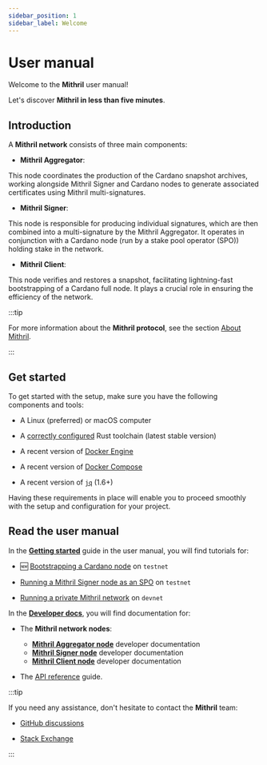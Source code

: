 ```yaml
---
sidebar_position: 1
sidebar_label: Welcome
---
```


# User manual

Welcome to the **Mithril** user manual!

Let's discover **Mithril in less than five minutes**.

## Introduction

A **Mithril network** consists of three main components:

* **Mithril Aggregator**:

This node coordinates the production of the Cardano snapshot archives, working alongside Mithril Signer and Cardano nodes to generate associated certificates using Mithril multi-signatures.

* **Mithril Signer**:

This node is responsible for producing individual signatures, which are then combined into a multi-signature by the Mithril Aggregator. It operates in conjunction with a Cardano node (run by a stake pool operator (SPO)) holding stake in the network.

* **Mithril Client**:

This node verifies and restores a snapshot, facilitating lightning-fast bootstrapping of a Cardano full node. It plays a crucial role in ensuring the efficiency of the network.

:::tip

For more information about the **Mithril protocol**, see the section [About Mithril](../mithril/intro.md).

:::

## Get started 

To get started with the setup, make sure you have the following components and tools:

* A Linux (preferred) or macOS computer

* A [correctly configured](https://www.rust-lang.org/learn/get-started) Rust toolchain (latest stable version)

* A recent version of [Docker Engine](https://docs.docker.com/engine/install/)

* A recent version of [Docker Compose](https://docs.docker.com/compose/install/)

* A recent version of [`jq`](https://stedolan.github.io/jq/) (1.6+)

Having these requirements in place will enable you to proceed smoothly with the setup and configuration for your project.

## Read the user manual 

In the [**Getting started**](/doc/category/getting-started) guide in the user manual, you will find tutorials for:

* :new: [Bootstrapping a Cardano node](./getting-started/bootstrap-cardano-node.md) on `testnet`

* [Running a Mithril Signer node as an SPO](./getting-started/run-signer-node.md) on `testnet`

* [Running a private Mithril network](./getting-started/run-mithril-devnet.md) on `devnet`

In the [**Developer docs**](/doc/category/developer-docs), you will find documentation for:

* The **Mithril network nodes**:
  * [**Mithril Aggregator node**](./developer-docs/nodes/mithril-aggregator.md) developer documentation
  * [**Mithril Signer node**](./developer-docs/nodes/mithril-signer.md) developer documentation
  * [**Mithril Client node**](./developer-docs/nodes/mithril-client.md) developer documentation

* The [API reference](./developer-docs/references.md) guide.

:::tip

If you need any assistance, don't hesitate to contact the **Mithril** team: 

* [GitHub discussions](https://github.com/input-output-hk/mithril/discussions)

* [Stack Exchange](https://cardano.stackexchange.com/questions/tagged/mithril)

:::
